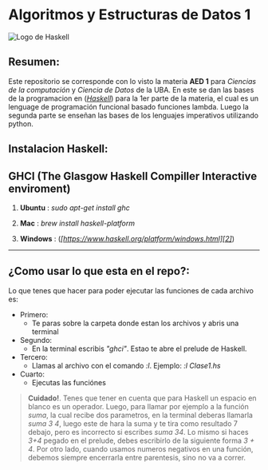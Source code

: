 # Algoritmos y Estructuras de Datos 1

![Logo de Haskell](https://upload.wikimedia.org/wikipedia/commons/1/1c/Haskell-Logo.svg "Haskell Logo")

## Resumen:

Este repositorio se corresponde con lo visto  la materia **AED 1** para  *Ciencias de la computación* y *Ciencia de Datos* de la UBA. En este se dan las bases de la programacion en (*[Haskell][1]*) para la 1er parte de la materia, el cual es un lenguage de programación funcional basado funciones lambda. Luego la segunda parte se enseñan las bases de los lenguajes imperativos utilizando python. 

## Instalacion Haskell:

GHCI (The Glasgow Haskell Compiller Interactive enviroment)
-----------------------------------------------------------
1. **Ubuntu** : *sudo apt-get install ghc*

2. **Mac** : *brew install haskell-platform*

3. **Windows** : (*[https://www.haskell.org/platform/windows.html][2]*)
-----------------------------------------------------------

## ¿Como usar lo que esta en el repo?:

Lo que tenes que hacer para poder ejecutar las funciones de cada archivo es: 

* Primero: 
  *  Te paras sobre la carpeta donde estan los archivos y abris una terminal
* Segundo:
  *  En la terminal escribis *"ghci"*. Estao te abre el prelude de Haskell.
* Tercero:
  *  Llamas al archivo con el comando *:l*. Ejemplo: *:l Clase1.hs*
* Cuarto: 
  *  Ejecutas las funciónes

> **Cuidado!**. Tenes que tener en cuenta que para Haskell un espacio en blanco es un operador. Luego, para llamar por ejemplo a la función *suma*, la cual recibe dos parametros, en la terminal deberas llamarla *suma 3 4*, luego este de hara la suma y te tira como resultado 7 debajo, pero es incorrecto si escribes *suma 34*. Lo mismo si haces *3+4* pegado en el prelude, debes escribirlo de la siguiente forma *3 + 4*. Por otro lado, cuando usamos numeros negativos en una función, debemos siempre encerrarla entre parentesis, sino no va a correr.



[1]: https://www.haskell.org
[2]: https://www.haskell.org/platform/windows.html